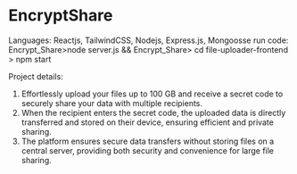 # EncryptShare
Languages: Reactjs, TailwindCSS, Nodejs, Express.js, Mongoosse
run code:
Encrypt_Share>node server.js &&
Encrypt_Share> cd file-uploader-frontend > npm start



Project details:
1. Effortlessly upload your files up to 100 GB and receive a secret code to securely share your data with
multiple recipients.
2. When the recipient enters the secret code, the uploaded data is directly transferred and stored on their
device, ensuring efficient and private sharing.
3. The platform ensures secure data transfers without storing files on a central server, providing both security
and convenience for large file sharing.
